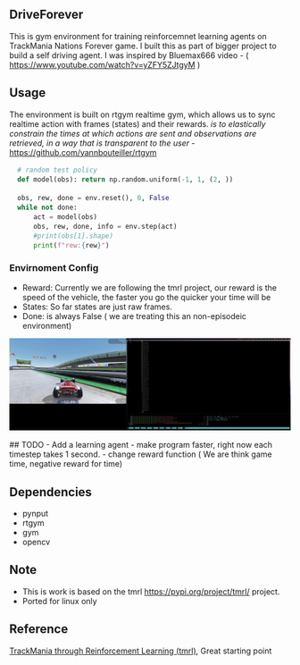 ## DriveForever
This is gym environment for training reinforcemnet learning agents on TrackMania Nations Forever game. I built this as part of bigger project to build a self driving agent. I was inspired by Bluemax666 video - ( https://www.youtube.com/watch?v=yZFY5ZJtgyM )

## Usage
The environment is built on rtgym realtime gym, which allows us to sync realtime action with frames (states) and their rewards. *is to elastically constrain the times at which actions are sent and observations are retrieved, in a way that is transparent to the user* -https://github.com/yannbouteiller/rtgym

```python
  # random test policy
  def model(obs): return np.random.uniform(-1, 1, (2, ))

  obs, rew, done = env.reset(), 0, False
  while not done:
      act = model(obs)
      obs, rew, done, info = env.step(act)
      #print(obs[1].shape)
      print(f"rew:{rew}")
```
### Envirnoment Config 
- Reward: Currently we are following the tmrl project, our reward is the speed of the vehicle, the faster you go the quicker your time will be
- States: So far states are just raw frames.
- Done: is always False ( we are treating this an non-episodeic environment)

<p align="center">
     <img src="./Asserts/run1.png">
</p>
## TODO
- Add a learning agent
- make program faster, right now each timestep takes 1 second.
- change reward function ( We are think game time, negative reward for time)

## Dependencies
- pynput
- rtgym
- gym
- opencv

## Note
- This is work is based on the tmrl https://pypi.org/project/tmrl/ project.
- Ported for linux only

## Reference 
[TrackMania through Reinforcement Learning (tmrl)](https://pypi.org/project/tmrl/), Great starting point
